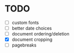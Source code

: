 # TODO
- [ ] custom fonts
- [ ] better date choices
- [ ] document ordering/deletion
- [x] document cropping
- [ ] pagebreaks